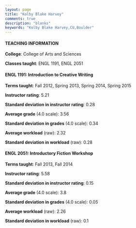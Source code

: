 ```yaml
---
layout: page
title: "Kolby Blake Harvey" 
comments: true
description: "blanks"
keywords: "Kolby Blake Harvey,CU,Boulder"
---
```

<head>
<script src="https://ajax.googleapis.com/ajax/libs/jquery/2.1.3/jquery.min.js"></script>
<script src="https://dl.dropboxusercontent.com/s/pc42nxpaw1ea4o9/highcharts.js?dl=0"></script>
<!-- <script src="../assets/js/highcharts.js"></script> -->
<style type="text/css">@font-face {
	font-family: "Bebas Neue";
	src: url(https://www.filehosting.org/file/details/544349/BebasNeue Regular.otf) format("opentype");
	}
	h1.Bebas { 
		font-family: "Bebas Neue", Verdana, Tahoma;
	}
</style>
</head>
	   
#### TEACHING INFORMATION

**College**: College of Arts and Sciences

**Classes taught**: ENGL 1191, ENGL 2051

#### ENGL 1191: Introduction to Creative Writing

**Terms taught**: Fall 2012, Spring 2013, Spring 2014, Spring 2015

**Instructor rating**: 5.21

**Standard deviation in instructor rating**: 0.28

**Average grade** (4.0 scale): 3.56

**Standard deviation in grades** (4.0 scale): 0.34

**Average workload** (raw): 2.32

**Standard deviation in workload** (raw): 0.28

#### ENGL 2051: Introductory Fiction Workshop

**Terms taught**: Fall 2013, Fall 2014

**Instructor rating**: 5.58

**Standard deviation in instructor rating**: 0.15

**Average grade** (4.0 scale): 3.8

**Standard deviation in grades** (4.0 scale): 0.05

**Average workload** (raw): 2.26

**Standard deviation in workload** (raw): 0.1

